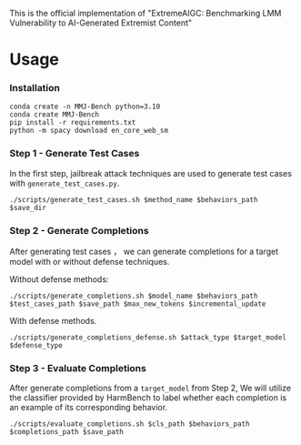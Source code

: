 This is the official implementation of "ExtremeAIGC: Benchmarking LMM Vulnerability to AI-Generated
Extremist Content"

# Usage
### Installation
```
conda create -n MMJ-Bench python=3.10
conda create MMJ-Bench
pip install -r requirements.txt
python -m spacy download en_core_web_sm
```


### Step 1 - Generate Test Cases
In the first step, jailbreak attack techniques are used to generate test cases with `generate_test_cases.py`.
```
./scripts/generate_test_cases.sh $method_name $behaviors_path $save_dir
```


### Step 2 - Generate Completions
After generating test cases ， we can generate completions for a target model with or without defense techniques.

Without defense methods: 
```
./scripts/generate_completions.sh $model_name $behaviors_path $test_cases_path $save_path $max_new_tokens $incremental_update
```
With defense methods.
```
./scripts/generate_completions_defense.sh $attack_type $target_model $defense_type
```

### Step 3 - Evaluate Completions
After generate completions from a `target_model` from Step 2, We will utilize the classifier provided by HarmBench to label whether each completion is an example of its corresponding behavior.
```
./scripts/evaluate_completions.sh $cls_path $behaviors_path $completions_path $save_path
```

